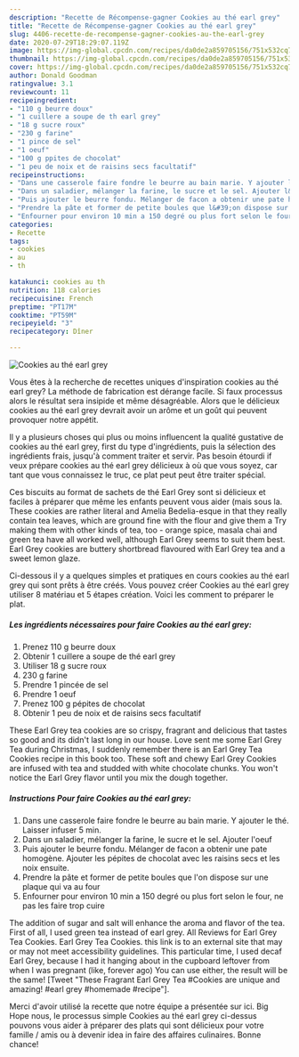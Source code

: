 ```yaml
---
description: "Recette de Récompense-gagner Cookies au thé earl grey"
title: "Recette de Récompense-gagner Cookies au thé earl grey"
slug: 4406-recette-de-recompense-gagner-cookies-au-the-earl-grey
date: 2020-07-29T18:29:07.119Z
image: https://img-global.cpcdn.com/recipes/da0de2a859705156/751x532cq70/cookies-au-the-earl-grey-photo-principale-de-la-recette.jpg
thumbnail: https://img-global.cpcdn.com/recipes/da0de2a859705156/751x532cq70/cookies-au-the-earl-grey-photo-principale-de-la-recette.jpg
cover: https://img-global.cpcdn.com/recipes/da0de2a859705156/751x532cq70/cookies-au-the-earl-grey-photo-principale-de-la-recette.jpg
author: Donald Goodman
ratingvalue: 3.1
reviewcount: 11
recipeingredient:
- "110 g beurre doux"
- "1 cuillere a soupe de th earl grey"
- "18 g sucre roux"
- "230 g farine"
- "1 pince de sel"
- "1 oeuf"
- "100 g ppites de chocolat"
- "1 peu de noix et de raisins secs facultatif"
recipeinstructions:
- "Dans une casserole faire fondre le beurre au bain marie. Y ajouter le thé. Laisser infuser 5 min."
- "Dans un saladier, mélanger la farine, le sucre et le sel. Ajouter l&#39;oeuf"
- "Puis ajouter le beurre fondu. Mélanger de facon a obtenir une pate homogène. Ajouter les pépites de chocolat avec les raisins secs et les noix ensuite."
- "Prendre la pâte et former de petite boules que l&#39;on dispose sur une plaque qui va au four"
- "Enfourner pour environ 10 min a 150 degré ou plus fort selon le four, ne pas les faire trop cuire"
categories:
- Recette
tags:
- cookies
- au
- th

katakunci: cookies au th 
nutrition: 118 calories
recipecuisine: French
preptime: "PT17M"
cooktime: "PT59M"
recipeyield: "3"
recipecategory: Dîner

---
```



![Cookies au thé earl grey](https://img-global.cpcdn.com/recipes/da0de2a859705156/751x532cq70/cookies-au-the-earl-grey-photo-principale-de-la-recette.jpg)

Vous êtes à la recherche de recettes uniques d'inspiration cookies au thé earl grey? La méthode de fabrication est dérange facile. Si faux processus alors le résultat sera insipide et même désagréable. Alors que le délicieux cookies au thé earl grey devrait avoir un arôme et un goût qui peuvent provoquer notre appétit.

Il y a plusieurs choses qui plus ou moins influencent la qualité gustative de cookies au thé earl grey, first du type d'ingrédients, puis la sélection des ingrédients frais, jusqu'à comment traiter et servir. Pas besoin étourdi if veux prépare cookies au thé earl grey délicieux à où que vous soyez, car tant que vous connaissez le truc, ce plat peut peut être traiter spécial.

Ces biscuits au format de sachets de thé Earl Grey sont si délicieux et faciles à préparer que même les enfants peuvent vous aider (mais sous la. These cookies are rather literal and Amelia Bedelia-esque in that they really contain tea leaves, which are ground fine with the flour and give them a Try making them with other kinds of tea, too - orange spice, masala chai and green tea have all worked well, although Earl Grey seems to suit them best. Earl Grey cookies are buttery shortbread flavoured with Earl Grey tea and a sweet lemon glaze.


Ci-dessous il y a quelques simples et pratiques en cours cookies au thé earl grey qui sont prêts à être créés. Vous pouvez créer Cookies au thé earl grey utiliser 8 matériau et 5 étapes création. Voici les comment to préparer le plat.

<!--inarticleads1-->

##### Les ingrédients nécessaires pour faire Cookies au thé earl grey:

1. Prenez 110 g beurre doux
1. Obtenir 1 cuillere a soupe de thé earl grey
1. Utiliser 18 g sucre roux
1.  230 g farine
1. Prendre 1 pincée de sel
1. Prendre 1 oeuf
1. Prenez 100 g pépites de chocolat
1. Obtenir 1 peu de noix et de raisins secs facultatif


These Earl Grey tea cookies are so crispy, fragrant and delicious that tastes so good and its didn&#39;t last long in our house. Love sent me some Earl Grey Tea during Christmas, I suddenly remember there is an Earl Grey Tea Cookies recipe in this book too. These soft and chewy Earl Grey Cookies are infused with tea and studded with white chocolate chunks. You won&#39;t notice the Earl Grey flavor until you mix the dough together. 

<!--inarticleads2-->

##### Instructions Pour faire Cookies au thé earl grey:

1. Dans une casserole faire fondre le beurre au bain marie. Y ajouter le thé. Laisser infuser 5 min.
1. Dans un saladier, mélanger la farine, le sucre et le sel. Ajouter l&#39;oeuf
1. Puis ajouter le beurre fondu. Mélanger de facon a obtenir une pate homogène. Ajouter les pépites de chocolat avec les raisins secs et les noix ensuite.
1. Prendre la pâte et former de petite boules que l&#39;on dispose sur une plaque qui va au four
1. Enfourner pour environ 10 min a 150 degré ou plus fort selon le four, ne pas les faire trop cuire


The addition of sugar and salt will enhance the aroma and flavor of the tea. First of all, I used green tea instead of earl grey. All Reviews for Earl Grey Tea Cookies. Earl Grey Tea Cookies. this link is to an external site that may or may not meet accessibility guidelines. This particular time, I used decaf Earl Grey, because I had it hanging about in the cupboard leftover from when I was pregnant (like, forever ago) You can use either, the result will be the same! [Tweet &#34;These Fragrant Earl Grey Tea #Cookies are unique and amazing! #earl grey #homemade #recipe&#34;]. 


Merci d'avoir utilisé la recette que notre équipe a présentée sur ici. Big Hope nous, le processus simple Cookies au thé earl grey ci-dessus pouvons vous aider à préparer des plats qui sont délicieux pour votre famille / amis ou à devenir idea in faire des affaires culinaires. Bonne chance!
